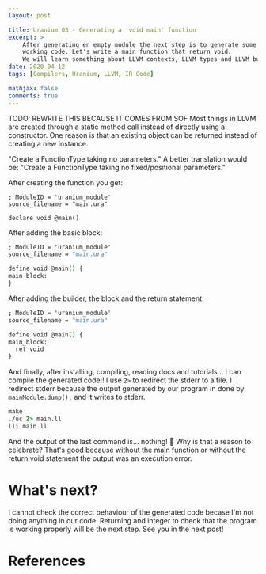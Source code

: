 ```yaml
---
layout: post

title: Uranium 03 - Generating a 'void main' function
excerpt: >
    After generating en empty module the next step is to generate some
    working code. Let's write a main function that return void.
    We will learn something about LLVM contexts, LLVM types and LLVM builders.
date: 2020-04-12
tags: [Compilers, Uranium, LLVM, IR Code]

mathjax: false
comments: true
---
```


TODO: REWRITE THIS BECAUSE IT COMES FROM SOF
Most things in LLVM are created through a static method call instead of directly using a constructor. One reason is that an existing object can be returned instead of creating a new instance.


"Create a FunctionType taking no parameters."
A better translation would be:
"Create a FunctionType taking no fixed/positional parameters."

After creating the function you get:
```
; ModuleID = 'uranium_module'
source_filename = "main.ura"

declare void @main()
```

After adding the basic block:
```cmd
; ModuleID = 'uranium_module'
source_filename = "main.ura"

define void @main() {
main_block:
}
```

After adding the builder, the block and the return statement:
```cmd
; ModuleID = 'uranium_module'
source_filename = "main.ura"

define void @main() {
main_block:
  ret void
}
```

And finally, after installing, compiling, reading docs and tutorials...
I can compile the generated code!!
I use `2>` to redirect the stderr to a file.
I redirect stderr because the output generated by our program in done by
`mainModule.dump();` and it writes to stderr.


```cmd
make
./uc 2> main.ll
lli main.ll
```

And the output of the last command is... nothing! 🎉
Why is that a reason to celebrate?
That's good because without the main function or without the return void
statement the output was an execution error.


# What's next?

I cannot check the correct behaviour of the generated code becase I'm not
doing anything in our code.
Returning and integer to check that the program is working properly will be
the next step.
See you in the next post!


# References

[sofQuestion]: https://stackoverflow.com/questions/61175090/why-llvmfunctiontypetype-bool-has-bool-if-by-definition-it-doesnt-take-pa
[llvmLinkages]: https://llvm.org/docs/LangRef.html#linkage-types

